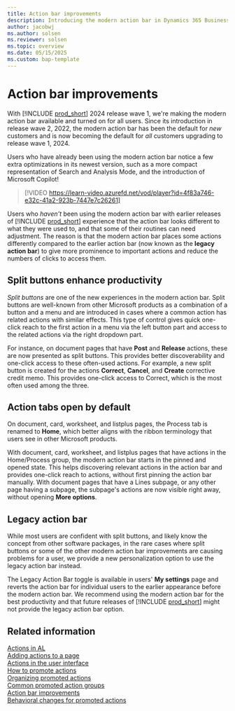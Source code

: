 ```yaml
---
title: Action bar improvements
description: Introducing the modern action bar in Dynamics 365 Business Central.
author: jacobwj
ms.author: solsen
ms.reviewer: solsen
ms.topic: overview
ms.date: 05/15/2025
ms.custom: bap-template
---
```


# Action bar improvements

With [!INCLUDE [prod_short](includes/prod_short.md)] 2024 release wave 1, we're making the modern action bar available and turned on for all users. Since its introduction in release wave 2, 2022, the modern action bar has been the default for *new* customers and is now becoming the default for *all* customers upgrading to release wave 1, 2024.

Users who have already been using the modern action bar notice a few extra optimizations in its newest version, such as a more compact representation of Search and Analysis Mode, and the introduction of Microsoft Copilot!

> [!VIDEO https://learn-video.azurefd.net/vod/player?id=4f83a746-e32c-41a2-923b-7447e7c26261]

Users who *haven't* been using the modern action bar with earlier releases of [!INCLUDE [prod_short](includes/prod_short.md)] experience that the action bar looks different to what they were used to, and that some of their routines can need adjustment. The reason is that the modern action bar places some actions differently compared to the earlier action bar (now known as the **legacy action bar**) to give more prominence to important actions and reduce the numbers of clicks to access them.

## Split buttons enhance productivity

*Split buttons* are one of the new experiences in the modern action bar. Split buttons are well-known from other Microsoft products as a combination of a button and a menu and are introduced in cases where a common action has related actions with similar effects. This type of control gives quick one-click reach to the first action in a menu via the left button part and access to the related actions via the right dropdown part. 

For instance, on document pages that have **Post** and **Release** actions, these are now presented as split buttons. This provides better discoverability and one-click access to these often-used actions. For example, a new split button is created for the actions **Correct**, **Cancel**, and **Create** corrective credit memo. This provides one-click access to Correct, which is the most often used among the three. 

## Action tabs open by default

On document, card, worksheet, and listplus pages, the Process tab is renamed to **Home**, which better aligns with the ribbon terminology that users see in other Microsoft products. 

With document, card, worksheet, and listplus pages that have actions in the Home/Process group, the modern action bar starts in the pinned and opened state. This helps discovering relevant actions in the action bar and provides one-click reach to actions, without first pinning the action bar manually. With document pages that have a Lines subpage, or any other page having a subpage, the subpage's actions are now visible right away, without opening **More options**.

## Legacy action bar

While most users are confident with split buttons, and likely know the concept from other software packages, in the rare cases where split buttons or some of the other modern action bar improvements are causing problems for a user, we provide a new personalization option to use the legacy action bar instead.

The Legacy Action Bar toggle is available in users' **My settings** page and reverts the action bar for individual users to the earlier appearance before the modern action bar. We recommend using the modern action bar for the best productivity and that future releases of [!INCLUDE [prod_short](includes/prod_short.md)] might not provide the legacy action bar option.

## Related information

[Actions in AL](devenv-actions-overview.md)  
[Adding actions to a page](devenv-adding-actions-to-a-page.md)  
[Actions in the user interface](devenv-actions-user-interface.md)  
[How to promote actions](devenv-promoted-actions.md)  
[Organizing promoted actions](devenv-organizing-promoted-actions.md)  
[Common promoted action groups](devenv-common-promoted-action-groups.md)  
[Action bar improvements](devenv-action-bar-improvements.md)  
[Behavioral changes for promoted actions](devenv-promoted-actions-behavioral-changes.md)  
